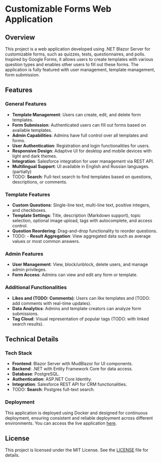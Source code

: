 # Customizable Forms Web Application

## Overview

This project is a web application developed using .NET Blazor Server for customizable forms, such as quizzes, tests, questionnaires, and polls.
Inspired by Google Forms, it allows users to create templates with various question types and enables other users to fill out these forms.
The application is fully featured with user management, template management, form submission.

## Features

### General Features

- **Template Management**: Users can create, edit, and delete form templates.
- **Form Submission**: Authenticated users can fill out forms based on available templates.
- **Admin Capabilities**: Admins have full control over all templates and forms.
- **User Authentication**: Registration and login functionalities for users.
- **Responsive Design**: Adaptive UI for desktop and mobile devices with light and dark themes.
- **Integration**: Salesforce integration for user management via REST API.
- **Multilingual Support**: UI available in English and Russian languages. (partially)
- TODO: **Search**: Full-text search to find templates based on questions, descriptions, or comments.

### Template Features

- **Custom Questions**: Single-line text, multi-line text, positive integers, and checkboxes.
- **Template Settings**: Title, description (Markdown support), topic selection, optional image upload, tags with autocomplete, and access control.
- **Question Reordering**: Drag-and-drop functionality to reorder questions.
- TODO: - **Result Aggregation**: View aggregated data such as average values or most common answers.

### Admin Features

- **User Management**: View, block/unblock, delete users, and manage admin privileges.
- **Form Access**: Admins can view and edit any form or template.

### Additional Functionalities

- **Likes and (TODO: Comments)**: Users can like templates and (TODO: add comments with real-time updates).
- **Data Analytics**: Admins and template creators can analyze form submissions.
- **Tag Cloud**: Visual representation of popular tags (TODO: with linked search results).

## Technical Details

### Tech Stack

- **Frontend**: Blazor Server with MudBlazor for UI components.
- **Backend**: .NET with Entity Framework Core for data access.
- **Database**: PostgreSQL.
- **Authentication**: ASP.NET Core Identity.
- **Integration**: Salesforce REST API for CRM functionalities.
- TODO: **Search**: Postgres full-text search. 

### Deployment

This application is deployed using Docker and designed for continuous deployment,
ensuring consistent and reliable deployment across different environments.
You can access the live application [here](https://forms-gjr1.onrender.com).

## License

This project is licensed under the MIT License. See the [LICENSE](LICENSE) file for details.
